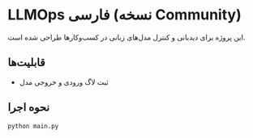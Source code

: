 # LLMOps فارسی (نسخه Community)

این پروژه برای دیدبانی و کنترل مدل‌های زبانی در کسب‌و‌کارها طراحی شده است.

## قابلیت‌ها
- ثبت لاگ ورودی و خروجی مدل

## نحوه اجرا
```bash
python main.py
```
